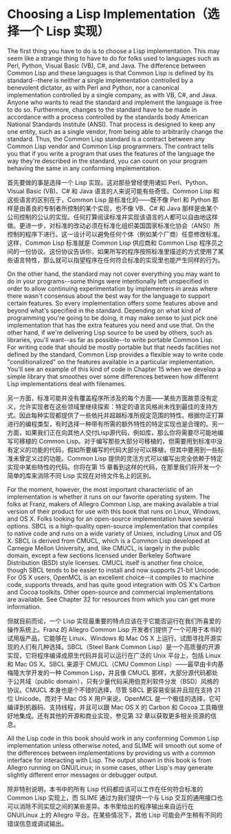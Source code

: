 # Choosing a Lisp Implementation（选择一个 Lisp 实现）

The first thing you have to do is to choose a Lisp
implementation. This may seem like a strange thing to have to do for
folks used to languages such as Perl, Python, Visual Basic (VB), C#,
and Java. The difference between Common Lisp and these languages is
that Common Lisp is defined by its standard--there is neither a single
implementation controlled by a benevolent dictator, as with Perl and
Python, nor a canonical implementation controlled by a single company,
as with VB, C#, and Java. Anyone who wants to read the standard and
implement the language is free to do so. Furthermore, changes to the
standard have to be made in accordance with a process controlled by
the standards body American National Standards Institute (ANSI). That
process is designed to keep any one entity, such as a single vendor,
from being able to arbitrarily change the standard. Thus, the Common
Lisp standard is a contract between any Common Lisp vendor and Common
Lisp programmers. The contract tells you that if you write a program
that uses the features of the language the way they're described in
the standard, you can count on your program behaving the same in any
conforming implementation.

首先要做的事是选择一个 Lisp 实现。这对那些曾经使用诸如 Perl、Python、Visual
Basic (VB)、C# 和 Java 语言的人来说可能有些奇怪。Common Lisp
和这些语言的区别在于，Common Lisp 是标准化的——既不像 Perl 和 Python
那样是由善良的专制者所控制的某个实现，也不像 VB、C# 和 Java
那样是由某个公司控制的公认的实现。任何打算阅读标准并实现该语言的人都可以自由地这样做。更进一步，对标准的改动必须在标准化组织美国国家标准化协会（ANSI）所控制的程序下进行。这一设计可以避免任何个体（例如某个厂商）任意修改标准。这样，Common
Lisp 标准就是 Common Lisp 供应商和 Common Lisp
程序员之间的一份协议。这份协议告诉你，如果所写的程序按照标准里描述的方式使用了某些语言特性，那么就可以指望程序在任何符合标准的实现里也能产生同样的行为。

On the other hand, the standard may not cover everything you may want
to do in your programs--some things were intentionally left
unspecified in order to allow continuing experimentation by
implementers in areas where there wasn't consensus about the best way
for the language to support certain features. So every implementation
offers some features above and beyond what's specified in the
standard. Depending on what kind of programming you're going to be
doing, it may make sense to just pick one implementation that has the
extra features you need and use that. On the other hand, if we're
delivering Lisp source to be used by others, such as libraries, you'll
want--as far as possible--to write portable Common Lisp. For writing
code that should be mostly portable but that needs facilities not
defined by the standard, Common Lisp provides a flexible way to write
code "conditionalized" on the features available in a particular
implementation. You'll see an example of this kind of code in Chapter
15 when we develop a simple library that smoothes over some
differences between how different Lisp implementations deal with
filenames.

另一方面，标准可能并没有覆盖程序所涉及的每个方面——某些方面故意没有定义，允许实现者在这些领域里继续探索：特定的语言风格尚未找到最佳的支持方式。因此每种实现都提供了一些依托并超越标准所规定范围的特性。根据你正打算进行的编程类型，有时选择一种带有所需的额外特性的特定实现也是合理的。另一方面，如果我们正在向其他人交付Lisp源代码，例如库，那么你将需要尽可能地编写可移植的
Common Lisp。对于编写那些大部分可移植的，但需要用到标准中没有定义的功能的代码，假如所要编写的代码大部分可以移植，但其中要用到一些标准未曾定义过的功能。Common
Lisp 提供的灵活方式可以编写出完全依赖于特定实现中某些特性的代码。你将在第 15
章看到这样的代码，在那里我们将开发一个简单的库来消除不同
Lisp 实现在对待文件名上的区别。

For the moment, however, the most important characteristic of an
implementation is whether it runs on our favorite operating
system. The folks at Franz, makers of Allegro Common Lisp, are making
available a trial version of their product for use with this book that
runs on Linux, Windows, and OS X. Folks looking for an open-source
implementation have several options. SBCL is a high-quality
open-source implementation that compiles to native code and runs on a
wide variety of Unixes, including Linux and OS X. SBCL is derived from
CMUCL, which is a Common Lisp developed at Carnegie Mellon
University, and, like CMUCL, is largely in the public domain, except a
few sections licensed under Berkeley Software Distribution (BSD) style
licenses. CMUCL itself is another fine choice, though SBCL tends to be
easier to install and now supports 21-bit Unicode. For OS X users,
OpenMCL is an excellent choice--it compiles to machine code, supports
threads, and has quite good integration with OS X's Carbon and Cocoa
toolkits. Other open-source and commercial implementations are
available. See Chapter 32 for resources from which you can get more
information.

但就目前而论，一个 Lisp 实现最重要的特点应该在于它能否运行在我们所喜爱的操作系统上。Franz
的 Allegro Common Lisp 开发者们提供了一个可用于本书的试用版产品，它能够在
Linux、Windows 和 Mac OS X 上运行。试图寻找开源实现的人们有几种选择。SBCL（Steel
Bank Common Lisp）是一个高质量的开源实现，它将程序编译成原生代码并且可以运行在广泛的
Unix 平台上，包括 Linux 和 Mac OS X。SBCL 来源于 CMUCL（CMU Common
Lisp）——最早由卡内基梅隆大学开发的一种 Common Lisp，并且像 CMUCL
那样，大部分源代码都处于公共域（public domain），只有少量代码采用伯克利软件分发（BSD）风格的协议。CMUCL
本身也是个不错的选择，尽管 SBCL 更容易安装并且现在支持 21 位 Unicode。而对于
Mac OS X 用户来说，OpenMCL 是一个极佳的选择，它可编译到机器码、支持线程，并且可以跟
Mac OS X 的 Carbon 和 Cocoa
工具箱很好地集成。还有其他的开源和商业实现，参见第 32 章以获取更多相关资源的信息。

All the Lisp code in this book should work in any conforming Common
Lisp implementation unless otherwise noted, and SLIME will smooth out
some of the differences between implementations by providing us with a
common interface for interacting with Lisp. The output shown in this
book is from Allegro running on GNU/Linux; in some cases, other Lisp's
may generate slightly different error messages or debugger output.

除非特别说明，本书中的所有 Lisp 代码都应该可以工作在任何符合标准的 Common
Lisp 实现上，而 SLIME 通过为我们提供一个与 Lisp
交互的通用接口也可以消除不同实现之间的某些差异。本书里给出的程序输出来自运行在
GNU/Linux 上的 Allegro 平台。在某些情况下，其他
Lisp 可能会产生稍有不同的错误信息或调试输出。
